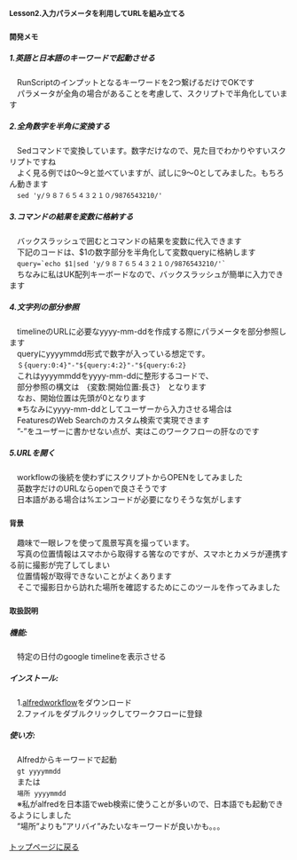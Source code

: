 ### <font size=2>Lesson2.入力パラメータを利用してURLを組み立てる</font><br>
### <font size=2>開発メモ</font>
##### 1.英語と日本語のキーワードで起動させる
　RunScriptのインプットとなるキーワードを2つ繋げるだけでOKです
<br>　パラメータが全角の場合があることを考慮して、スクリプトで半角化しています
##### 2.全角数字を半角に変換する
　Sedコマンドで変換しています。数字だけなので、見た目でわかりやすいスクリプトですね
<br>　よく見る例では0〜9と並べていますが、試しに9〜0としてみました。もちろん動きます
<br>　`sed 'y/９８７６５４３２１０/9876543210/'`
##### 3.コマンドの結果を変数に格納する
　バックスラッシュで囲むとコマンドの結果を変数に代入できます
<br>　下記のコードは、$1の数字部分を半角化して変数queryに格納します
<br>　```query=`echo $1|sed 'y/９８７６５４３２１０/9876543210/'` ```
<br>　ちなみに私はUK配列キーボードなので、バックスラッシュが簡単に入力できます
##### 4.文字列の部分参照
　timelineのURLに必要なyyyy-mm-ddを作成する際にパラメータを部分参照します
<br>　queryにyyyymmdd形式で数字が入っている想定です。
<br>　`＄{query:0:4}"-"${query:4:2}"-"${query:6:2}`
<br>　これはyyyymmddをyyyy-mm-ddに整形するコードで、
<br>　部分参照の構文は　{変数:開始位置:長さ}　となります
<br>　なお、開始位置は先頭が0となります
<br>　※ちなみにyyyy-mm-ddとしてユーザーから入力させる場合は
<br>　FeaturesのWeb Searchのカスタム検索で実現できます
<br>　”-”をユーザーに書かせない点が、実はこのワークフローの肝なのです
##### 5.URLを開く
　workflowの後続を使わずにスクリプトからOPENをしてみました
<br>　英数字だけのURLならopenで良さそうです
<br>　日本語がある場合は%エンコードが必要になりそうな気がします
### <font size=2>背景</font>
　趣味で一眼レフを使って風景写真を撮っています。
<br>　写真の位置情報はスマホから取得する筈なのですが、スマホとカメラが連携する前に撮影が完了してしまい
<br>　位置情報が取得できないことがよくあります
<br>　そこで撮影日から訪れた場所を確認するためにこのツールを作ってみました
### <font size=2>取扱説明</font>
##### 機能:
　特定の日付のgoogle timelineを表示させる
##### インストール:
　1.[alfredworkflow](https://github.com/KitanoTamotsu/googletimeline/files/6721071/Google.Timeline.alfredworkflow.zip)をダウンロード 
<br>　2.ファイルをダブルクリックしてワークフローに登録
##### 使い方:
　Alfredからキーワードで起動
<br>　`gt yyyymmdd`
<br>　または
<br>　`場所 yyyymmdd`
<br>　※私がalfredを日本語でweb検索に使うことが多いので、日本語でも起動できるようにしました
<br>　”場所”よりも”アリバイ”みたいなキーワードが良いかも。。。
<br>
<br>
[トップページに戻る](https://kitanotamotsu.github.io/)

